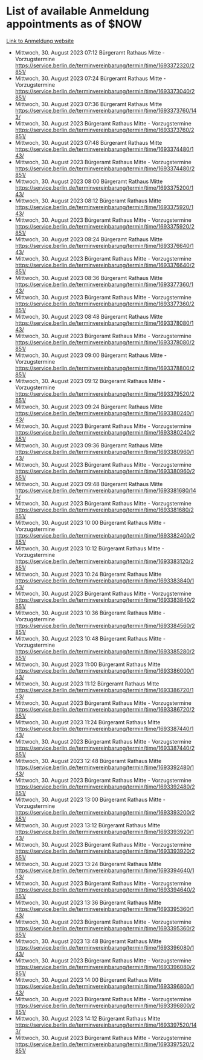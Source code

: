 # List of available Anmeldung appointments as of $NOW
[Link to Anmeldung website](https://service.berlin.de/terminvereinbarung/termin/tag.php?termin=1&anliegen[]=120686&dienstleisterlist=122210,122217,327316,122219,327312,122227,327314,122231,327346,122243,327348,122254,122252,329742,122260,329745,122262,329748,122271,327278,122273,327274,122277,327276,330436,122280,327294,122282,327290,122284,327292,122291,327270,122285,327266,122286,327264,122296,327268,150230,329760,122297,327286,122294,327284,122312,329763,122314,329775,122304,327330,122311,327334,122309,327332,317869,122281,327352,122279,329772,122283,122276,327324,122274,327326,122267,329766,122246,327318,122251,327320,122257,327322,122208,327298,122226,327300&herkunft=http%3A%2F%2Fservice.berlin.de%2Fdienstleistung%2F120686%2F)
- Mittwoch, 30. August 2023 07:12 Bürgeramt Rathaus Mitte - Vorzugstermine https://service.berlin.de/terminvereinbarung/termin/time/1693372320/2851/
- Mittwoch, 30. August 2023 07:24 Bürgeramt Rathaus Mitte - Vorzugstermine https://service.berlin.de/terminvereinbarung/termin/time/1693373040/2851/
- Mittwoch, 30. August 2023 07:36 Bürgeramt Rathaus Mitte https://service.berlin.de/terminvereinbarung/termin/time/1693373760/143/
- Mittwoch, 30. August 2023  Bürgeramt Rathaus Mitte - Vorzugstermine https://service.berlin.de/terminvereinbarung/termin/time/1693373760/2851/
- Mittwoch, 30. August 2023 07:48 Bürgeramt Rathaus Mitte https://service.berlin.de/terminvereinbarung/termin/time/1693374480/143/
- Mittwoch, 30. August 2023  Bürgeramt Rathaus Mitte - Vorzugstermine https://service.berlin.de/terminvereinbarung/termin/time/1693374480/2851/
- Mittwoch, 30. August 2023 08:00 Bürgeramt Rathaus Mitte https://service.berlin.de/terminvereinbarung/termin/time/1693375200/143/
- Mittwoch, 30. August 2023 08:12 Bürgeramt Rathaus Mitte https://service.berlin.de/terminvereinbarung/termin/time/1693375920/143/
- Mittwoch, 30. August 2023  Bürgeramt Rathaus Mitte - Vorzugstermine https://service.berlin.de/terminvereinbarung/termin/time/1693375920/2851/
- Mittwoch, 30. August 2023 08:24 Bürgeramt Rathaus Mitte https://service.berlin.de/terminvereinbarung/termin/time/1693376640/143/
- Mittwoch, 30. August 2023  Bürgeramt Rathaus Mitte - Vorzugstermine https://service.berlin.de/terminvereinbarung/termin/time/1693376640/2851/
- Mittwoch, 30. August 2023 08:36 Bürgeramt Rathaus Mitte https://service.berlin.de/terminvereinbarung/termin/time/1693377360/143/
- Mittwoch, 30. August 2023  Bürgeramt Rathaus Mitte - Vorzugstermine https://service.berlin.de/terminvereinbarung/termin/time/1693377360/2851/
- Mittwoch, 30. August 2023 08:48 Bürgeramt Rathaus Mitte https://service.berlin.de/terminvereinbarung/termin/time/1693378080/143/
- Mittwoch, 30. August 2023  Bürgeramt Rathaus Mitte - Vorzugstermine https://service.berlin.de/terminvereinbarung/termin/time/1693378080/2851/
- Mittwoch, 30. August 2023 09:00 Bürgeramt Rathaus Mitte - Vorzugstermine https://service.berlin.de/terminvereinbarung/termin/time/1693378800/2851/
- Mittwoch, 30. August 2023 09:12 Bürgeramt Rathaus Mitte - Vorzugstermine https://service.berlin.de/terminvereinbarung/termin/time/1693379520/2851/
- Mittwoch, 30. August 2023 09:24 Bürgeramt Rathaus Mitte https://service.berlin.de/terminvereinbarung/termin/time/1693380240/143/
- Mittwoch, 30. August 2023  Bürgeramt Rathaus Mitte - Vorzugstermine https://service.berlin.de/terminvereinbarung/termin/time/1693380240/2851/
- Mittwoch, 30. August 2023 09:36 Bürgeramt Rathaus Mitte https://service.berlin.de/terminvereinbarung/termin/time/1693380960/143/
- Mittwoch, 30. August 2023  Bürgeramt Rathaus Mitte - Vorzugstermine https://service.berlin.de/terminvereinbarung/termin/time/1693380960/2851/
- Mittwoch, 30. August 2023 09:48 Bürgeramt Rathaus Mitte https://service.berlin.de/terminvereinbarung/termin/time/1693381680/143/
- Mittwoch, 30. August 2023  Bürgeramt Rathaus Mitte - Vorzugstermine https://service.berlin.de/terminvereinbarung/termin/time/1693381680/2851/
- Mittwoch, 30. August 2023 10:00 Bürgeramt Rathaus Mitte - Vorzugstermine https://service.berlin.de/terminvereinbarung/termin/time/1693382400/2851/
- Mittwoch, 30. August 2023 10:12 Bürgeramt Rathaus Mitte - Vorzugstermine https://service.berlin.de/terminvereinbarung/termin/time/1693383120/2851/
- Mittwoch, 30. August 2023 10:24 Bürgeramt Rathaus Mitte https://service.berlin.de/terminvereinbarung/termin/time/1693383840/143/
- Mittwoch, 30. August 2023  Bürgeramt Rathaus Mitte - Vorzugstermine https://service.berlin.de/terminvereinbarung/termin/time/1693383840/2851/
- Mittwoch, 30. August 2023 10:36 Bürgeramt Rathaus Mitte - Vorzugstermine https://service.berlin.de/terminvereinbarung/termin/time/1693384560/2851/
- Mittwoch, 30. August 2023 10:48 Bürgeramt Rathaus Mitte - Vorzugstermine https://service.berlin.de/terminvereinbarung/termin/time/1693385280/2851/
- Mittwoch, 30. August 2023 11:00 Bürgeramt Rathaus Mitte https://service.berlin.de/terminvereinbarung/termin/time/1693386000/143/
- Mittwoch, 30. August 2023 11:12 Bürgeramt Rathaus Mitte https://service.berlin.de/terminvereinbarung/termin/time/1693386720/143/
- Mittwoch, 30. August 2023  Bürgeramt Rathaus Mitte - Vorzugstermine https://service.berlin.de/terminvereinbarung/termin/time/1693386720/2851/
- Mittwoch, 30. August 2023 11:24 Bürgeramt Rathaus Mitte https://service.berlin.de/terminvereinbarung/termin/time/1693387440/143/
- Mittwoch, 30. August 2023  Bürgeramt Rathaus Mitte - Vorzugstermine https://service.berlin.de/terminvereinbarung/termin/time/1693387440/2851/
- Mittwoch, 30. August 2023 12:48 Bürgeramt Rathaus Mitte https://service.berlin.de/terminvereinbarung/termin/time/1693392480/143/
- Mittwoch, 30. August 2023  Bürgeramt Rathaus Mitte - Vorzugstermine https://service.berlin.de/terminvereinbarung/termin/time/1693392480/2851/
- Mittwoch, 30. August 2023 13:00 Bürgeramt Rathaus Mitte - Vorzugstermine https://service.berlin.de/terminvereinbarung/termin/time/1693393200/2851/
- Mittwoch, 30. August 2023 13:12 Bürgeramt Rathaus Mitte https://service.berlin.de/terminvereinbarung/termin/time/1693393920/143/
- Mittwoch, 30. August 2023  Bürgeramt Rathaus Mitte - Vorzugstermine https://service.berlin.de/terminvereinbarung/termin/time/1693393920/2851/
- Mittwoch, 30. August 2023 13:24 Bürgeramt Rathaus Mitte https://service.berlin.de/terminvereinbarung/termin/time/1693394640/143/
- Mittwoch, 30. August 2023  Bürgeramt Rathaus Mitte - Vorzugstermine https://service.berlin.de/terminvereinbarung/termin/time/1693394640/2851/
- Mittwoch, 30. August 2023 13:36 Bürgeramt Rathaus Mitte https://service.berlin.de/terminvereinbarung/termin/time/1693395360/143/
- Mittwoch, 30. August 2023  Bürgeramt Rathaus Mitte - Vorzugstermine https://service.berlin.de/terminvereinbarung/termin/time/1693395360/2851/
- Mittwoch, 30. August 2023 13:48 Bürgeramt Rathaus Mitte https://service.berlin.de/terminvereinbarung/termin/time/1693396080/143/
- Mittwoch, 30. August 2023  Bürgeramt Rathaus Mitte - Vorzugstermine https://service.berlin.de/terminvereinbarung/termin/time/1693396080/2851/
- Mittwoch, 30. August 2023 14:00 Bürgeramt Rathaus Mitte https://service.berlin.de/terminvereinbarung/termin/time/1693396800/143/
- Mittwoch, 30. August 2023  Bürgeramt Rathaus Mitte - Vorzugstermine https://service.berlin.de/terminvereinbarung/termin/time/1693396800/2851/
- Mittwoch, 30. August 2023 14:12 Bürgeramt Rathaus Mitte https://service.berlin.de/terminvereinbarung/termin/time/1693397520/143/
- Mittwoch, 30. August 2023  Bürgeramt Rathaus Mitte - Vorzugstermine https://service.berlin.de/terminvereinbarung/termin/time/1693397520/2851/
